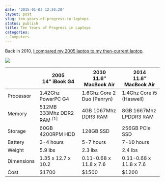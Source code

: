 ```yaml
---
date: '2015-01-03 12:30:20'
layout: post
slug: ten-years-of-progress-in-laptops
status: publish
title: Ten Years of Progress in Laptops
categories:
- Computers
---
```


Back in 2010, <a href="{% post_url 2010-11-16-five-years-of-progress-in-laptops %}">I compared my 2005 laptop to my then-current laptop</a>.

<a href="/photos/pics/DSC_8832.JPG"><img src="/photos/pics/thumbs/DSC_8832.JPG" /></a>

<table>
  <thead>
    <th></th>
    <th>2005<br />14″ iBook G4</th>
    <th>2010<br />11.6″ MacBook Air</th>
    <th>2014<br />11.6″ MacBook Air</th>
  </thead>
  <tbody>
    <tr>
      <td>Processor</td>
      <td>1.42Ghz PowerPC G4</td>
      <td>1.6Ghz Core 2 Duo (Penryn)</td>
      <td>1.4Ghz Core i5 (Haswell)</td>
    </tr>
    <tr>
      <td>Memory</td>
      <td>512MB 333Mhz DDR2 RAM <sup>[1]</sup></td>
      <td>4GB 1067Mhz DDR3 RAM</td>
      <td>8GB 1667Mhz LPDDR3 RAM</td>
    </tr>
    <tr>
      <td>Storage</td>
      <td>60GB 4200RPM HDD</td>
      <td>128GB SSD</td>
      <td>256GB PCIe SSD</td>
    </tr>
    <tr>
      <td>Battery</td>
      <td>3-4 hours</td>
      <td>5-7 hours</td>
      <td>7-10 hours</td>
    </tr>
    <tr>
      <td>Weight</td>
      <td>5.9 lbs</td>
      <td>2.3 lbs</td>
      <td>2.4 lbs</td>
    </tr>
    <tr>
      <td>Dimensions</td>
      <td>1.35 x 12.7 x 10.2</td>
      <td>0.11-0.68 x 11.8 x 7.6</td>
      <td>0.11-0.68 x 11.8 x 7.6</td>
    </tr>
    <tr>
      <td>Cost</td>
      <td>$1700</td>
      <td>$1500</td>
      <td>$1200</td>
    </tr>
  </tbody>
</table>
